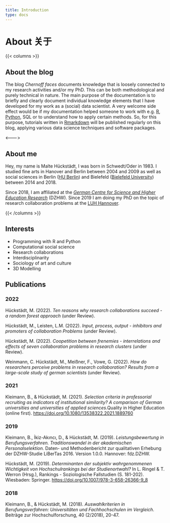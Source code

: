 ```yaml
---
title: Introduction
type: docs
---
```


# About 关于

{{< columns >}}
## About the blog

The blog _Chernoff faces_ documents knowledge that is loosely connected to my research activities and/or my PhD. This can be both methodological and purely technical in nature. The main purpose of the documentation is to briefly and clearly document individual knowledge elements that I have developed for my work as a (social) data scientist. A very welcome side effect would be if my documentation helped someone to work with e.g. [R](https://www.r-project.org/), [Python](https://www.python.org/), SQL or to understand how to apply certain methods. So, for this purpose, tutorials written in [Rmarkdown](https://rmarkdown.rstudio.com/) will be published regularly on this blog, applying various data science techniques and software packages.

<--->

## About me

Hey, my name is Malte Hückstädt, I was born in Schwedt/Oder in 1983. I studied fine arts in Hanover and Berlin between 2004 and 2009 as well as social sciences in Berlin ([HU Berlin](https://www.hu-berlin.de/en)) and Bielefeld ([Bielefeld University](https://www.uni-bielefeld.de/)) between 2014 and 2018.

Since 2018, I am affiliated at the [*German Centre for Science and Higher Education Research*](https://www.dzhw.eu/en/index_html) (DZHW). Since 2019 I am doing my PhD on the topic of research collaboration problems at the [LUH Hannover](https://www.uni-hannover.de/en/).

{{< /columns >}}


## Interests

- Programming with R and Python
- Computational social science
- Research collaborations
- Interdisciplinarity
- Sociology of art and culture
- 3D Modelling


## Publications

### 2022

Hückstädt, M. (2022). _Ten reasons why research collaborations succeed - a random forest approach_ (under Review).

Hückstädt, M., Leisten, L.M. (2022). _Input, process, output - inhibitors and promoters of collaboration Problems_ (under Review).

Hückstädt, M. (2022). _Coopetition between frenemies - interrelations and effects of seven collaboration problems in research clusters_ (under Review).

Weinmann, C. Hückstädt, M., Meißner, F., Vowe, G. (2022). _How do researchers perceive problems in research collaboration? Results from a large-scale study of german scientists_ (under Review).

### 2021

Kleimann, B., & Hückstädt, M. (2021).
_Selection criteria in professorial recruiting as indicators of institutional similarity? A comparison of German universities and universities of applied sciences_.Quality in Higher Education (online first). <https://doi.org/10.1080/13538322.2021.1889760>

### 2019

Kleimann, B., İkiz-Akıncı, D., & Hückstädt, M. (2019).
_Leistungsbewertung in Berufungsverfahren. Traditionswandel in der akademischen Personalselektion._ Daten- und Methodenbericht zur qualitativen Erhebung der DZHW-Studie LiBerTas 2016. Version 1.0.0. Hannover: fdz.DZHW.

Hückstädt, M. (2019).
_Determinanten der subjektiv wahrgenommenen Wichtigkeit von Hochschulrankings bei der Studienortwahl?_ In L. Ringel & T. Werron (Hrsg.), Rankings - Soziologische Fallstudien (S. 181-202). Wiesbaden: Springer. <https://doi.org/10.1007/978-3-658-26366-9_8>

### 2018

Kleimann, B., & Hückstädt, M. (2018).
_Auswahlkriterien in Berufungsverfahren: Universitäten und Fachhochschulen im Vergleich._ Beiträge zur Hochschulforschung, 40 (2/2018), 20-47.
